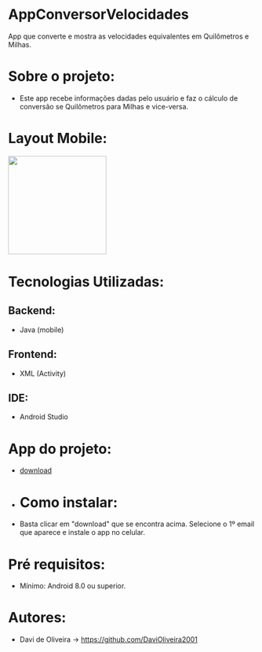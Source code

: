 # AppConversorVelocidades
App que converte e mostra as velocidades equivalentes em Quilômetros e Milhas.

# Sobre o projeto:
- Este app recebe informações dadas pelo usuário e faz o cálculo de conversão se Quilômetros para Milhas e vice-versa.
# Layout Mobile:
<img width=200px src="https://github.com/DaviOliveira2001/AppConversorVelocidades/assets/83030951/2a60a2b3-b13d-4c42-afc3-6f2ac596e799"/>

# Tecnologias Utilizadas:
## Backend:
- Java (mobile)
## Frontend:
- XML (Activity)
## IDE:
- Android Studio
# App do projeto:
- <a href="https://drive.google.com/file/d/1akUhlYXkJfPO30V7bbUJoU-RlKaSV_AK/view?usp=drive_link">download</a>

- # Como instalar:
- Basta clicar em "download" que se encontra acima. Selecione o 1º email que aparece e instale o app no celular.
# Pré requisitos:
- Mínimo: Android 8.0 ou superior.
# Autores:
- Davi de Oliveira -> https://github.com/DaviOliveira2001
